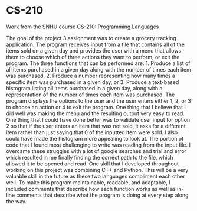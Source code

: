 # CS-210
Work from the SNHU course CS-210: Programming Languages

The goal of the project 3 assignment was to create a grocery tracking application. The program receives input from a file that contains all of the items sold on a given day and provides the user with a menu that allows them to choose which of three actions they want to perform, or exit the program. The three functions that can be performed are: 1. Produce a list of all items purchased in a given day along with the number of times each item was purchased, 2. Produce a number representing how many times a specific item was purchased in a given day, or 3. Produce a text-based histogram listing all items purchased in a given day, along with a representation of the number of times each item was purchased. The program displays the options to the user and the user enters either 1, 2, or 3 to choose an action or 4 to exit the program. One thing that I believe that I did well was making the menu and the resulting output very easy to read. One thing that I could have done better was to validate user input for option 2 so that if the user enters an item that was not sold, it asks for a different item rather than just saying that 0 of the inputted item were sold. I also could have made the histogram more appealing to look at. The portion of code that I found most challenging to write was reading from the input file. I overcame these struggles with a lot of google searches and trial and error which resulted in me finally finding the correct path to the file, which allowed it to be opened and read. One skill that I developed throughout working on this project was combining C++ and Python. This will be a very valuable skill in the future as these two languages compliment each other well. To make this program maintainable, readable, and adaptable, I included comments that describe how each function works as well as in-line comments that describe what the program is doing at every step along the way.
